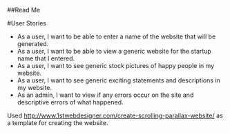 ##Read Me

#User Stories

* As a user, I want to be able to enter a name of the website that will
  be generated.
* As a user, I want to be able to view a generic website for the startup
  name that I entered.
* As a user, I want to see generic stock pictures of happy people in my
  website.
* As a user, I want to see generic exciting statements and descriptions
  in my website.
* As an admin, I want to view if any errors occur on the site and
  descriptive errors of what happened.

Used http://www.1stwebdesigner.com/create-scrolling-parallax-website/ as
a template for creating the website. 

